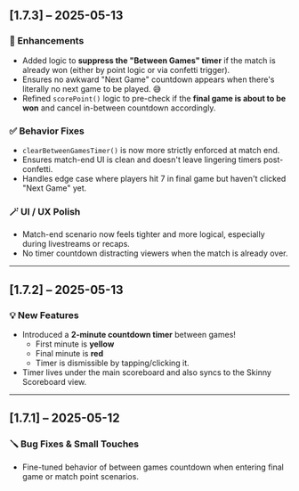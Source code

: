 ## [1.7.3] – 2025-05-13
### 🧠 Enhancements
- Added logic to **suppress the "Between Games" timer** if the match is already won (either by point logic or via confetti trigger).
- Ensures no awkward "Next Game" countdown appears when there's literally no next game to be played. 😅
- Refined `scorePoint()` logic to pre-check if the **final game is about to be won** and cancel in-between countdown accordingly.

### ✅ Behavior Fixes
- `clearBetweenGamesTimer()` is now more strictly enforced at match end.
- Ensures match-end UI is clean and doesn't leave lingering timers post-confetti.
- Handles edge case where players hit 7 in final game but haven't clicked "Next Game" yet.

### 🪄 UI / UX Polish
- Match-end scenario now feels tighter and more logical, especially during livestreams or recaps.
- No timer countdown distracting viewers when the match is already over.

---

## [1.7.2] – 2025-05-13
### 💡 New Features
- Introduced a **2-minute countdown timer** between games!
  - First minute is **yellow**
  - Final minute is **red**
  - Timer is dismissible by tapping/clicking it.
- Timer lives under the main scoreboard and also syncs to the Skinny Scoreboard view.

---

## [1.7.1] – 2025-05-12
### 🪛 Bug Fixes & Small Touches
- Fine-tuned behavior of between games countdown when entering final game or match point scenarios.
